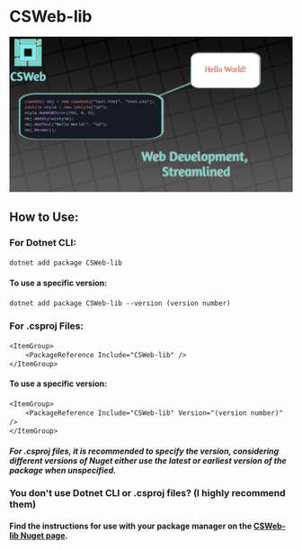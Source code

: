 # CSWeb-lib
<img src="Images/main.png"></img>
## How to Use:
### For Dotnet CLI:
`dotnet add package CSWeb-lib`
#### To use a specific version:
`dotnet add package CSWeb-lib --version (version number)`
### For .csproj Files:
```
<ItemGroup>
    <PackageReference Include="CSWeb-lib" />
</ItemGroup>
```
#### To use a specific version:
```
<ItemGroup>
    <PackageReference Include="CSWeb-lib" Version="(version number)" />
</ItemGroup>
```
#### *For .csproj files, it is recommended to specify the version, considering different versions of Nuget either use the latest or earliest version of the package when unspecified.*
### You don't use Dotnet CLI or .csproj files? (I highly recommend them)
#### Find the instructions for use with your package manager on the [CSWeb-lib Nuget page](https://www.nuget.org/packages/CSWeb-lib/).
